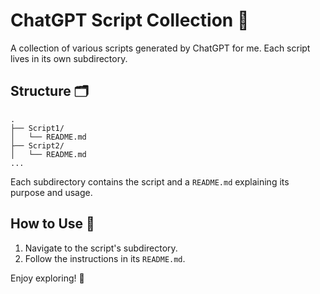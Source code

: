 # ChatGPT Script Collection 🤖

A collection of various scripts generated by ChatGPT for me. Each script lives in its own subdirectory.

## Structure 🗂️

```
.
├── Script1/
│   └── README.md
├── Script2/
│   └── README.md
...
```

Each subdirectory contains the script and a `README.md` explaining its purpose and usage.

## How to Use 🚀

1. Navigate to the script's subdirectory.
2. Follow the instructions in its `README.md`.

Enjoy exploring! 🌟
